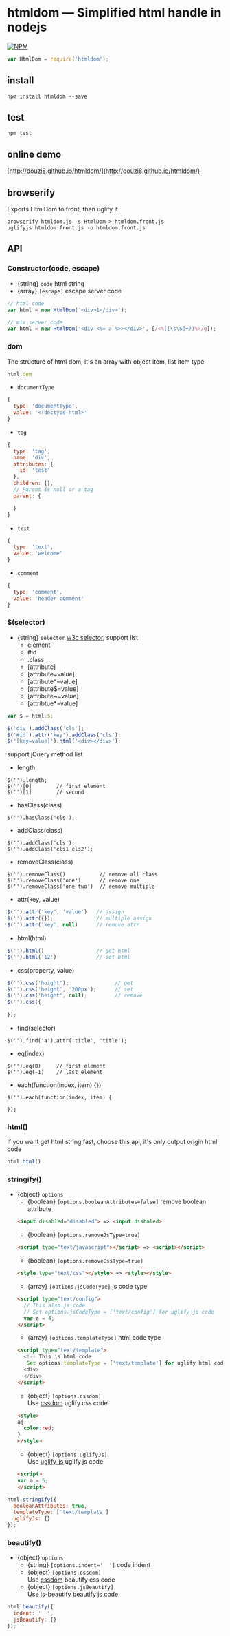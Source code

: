 # htmldom — Simplified html handle in nodejs
[![NPM](https://nodei.co/npm/htmldom.png?downloads=true&downloadRank=true&stars=true)](https://nodei.co/npm/htmldom/)
```js
var HtmlDom = require('htmldom');
```
## install
```
npm install htmldom --save
```

## test
```
npm test
```

## online demo
[http://douzi8.github.io/htmldom/](http://douzi8.github.io/htmldom/)

## browserify
Exports HtmlDom to front, then uglify it
```
browserify htmldom.js -s HtmlDom > htmldom.front.js 
uglifyjs htmldom.front.js -o htmldom.front.js
```

## API
### Constructor(code, escape)
* {string} ``code`` html string
* {array} ``[escape]`` escape server code
```js
// html code
var html = new HtmlDom('<div>1</div>');

// mix server code
var html = new HtmlDom('<div <%= a %>></div>', [/<%([\s\S]+?)%>/g]);
```

### dom
The structure of html dom, it's an array with object item, list item type
```js
html.dom
```
* ``documentType``
```js
{
  type: 'documentType',
  value: '<!doctype html>'
}
```
* ``tag``
```js
{
  type: 'tag',
  name: 'div',
  attributes: {
    id: 'test'
  },
  children: [],
  // Parent is null or a tag
  parent: {

  }
}
```
* ``text``
```js
{
  type: 'text',
  value: 'welcome'
}
```
* ``comment``
```js
{
  type: 'comment',
  value: 'header comment'
}
```

### $(selector)
* {string} ``selector`` [w3c selector](http://www.w3schools.com/cssref/css_selectors.asp), support list
  * element
  * #id
  * .class
  * [attribute]
  * [attribute=value]
  * [attribute^=value]
  * [attribute$=value]
  * [attribute~=value]
  * [attribtue*=value]
```js
var $ = html.$;

$('div').addClass('cls');
$('#id').attr('key').addClass('cls');
$('[key=value]').html('<div></div>');
```

support jQuery method list
* length
```
$('').length;
$('')[0]        // first element
$('')[1]        // second
```
* hasClass(class)
```
$('').hasClass('cls');
```
* addClass(class)
```
$('').addClass('cls');
$('').addClass('cls1 cls2');
```
* removeClass(class)
```
$('').removeClass()           // remove all class
$('').removeClass('one')      // remove one
$('').removeClass('one two')  // remove multiple
```
* attr(key, value)
```js
$('').attr('key', 'value')   // assign
$('').attr({});              // multiple assign
$('').attr('key', null)      // remove attr
```
* html(html)
```js
$('').html()                 // get html
$('').html('12')             // set html
```
* css(property, value)
```js
$('').css('height');               // get
$('').css('height', '200px');      // set
$('').css('height', null);         // remove
$('').css({
  
});
```
* find(selector)
```
$('').find('a').attr('title', 'title');
```
* eq(index)
```
$('').eq(0)     // first element
$('').eq(-1)    // last element
```
* each(function(index, item) {})
```
$('').each(function(index, item) {
  
});
```

### html()
If you want get html string fast, choose this api, it's only output origin html code
```js
html.html()
```

### stringify()
* {object} ``options``
  * {boolean} ``[options.booleanAttributes=false]`` remove boolean attribute   
  ```html
  <input disabled="disabled"> => <input disbaled>
  ```
  * {boolean} ``[options.removeJsType=true]``
  ```html
  <script type="text/javascript"></script> => <script></script>
  ```
  * {boolean} ``[options.removeCssType=true]``
  ```html
  <style type="text/css"></style> => <style></style>
  ```
  * {array} ``[options.jsCodeType]`` js code type
  ```html
  <script type="text/config">
    // This also js code
    // Set options.jsCodeType = ['text/config'] for uglify js code
    var a = 4;
  </script>
  ```
  * {array} ``[options.templateType]`` html code type
  ```html
  <script type="text/template">
    <!-- This is html code
     Set options.templateType = ['text/template'] for uglify html code -->
    <div>
    </div>
  </script>
  ```
  * {object} ``[options.cssdom]``  
Use [cssdom](https://github.com/douzi8/cssdom) uglify css code
  ```html
  <style>
  a{
    color:red;
  }
  </style>
  ```
  * {object} ``[options.uglifyJs]``  
Use [uglify-js](https://www.npmjs.com/package/uglify-js) uglify js code
  ```html
  <script>
  var a = 5;
  </script>
  ```
```js
html.stringify({
  booleanAttributes: true,
  templateType: ['text/template']
  uglifyJs: {}
});
```

### beautify()
* {object} ``options``
  * {string} ``[options.indent='  ']`` code indent
  * {object} ``[options.cssdom]``  
Use [cssdom](https://github.com/douzi8/cssdom) beautify css code
  * {object} ``[options.jsBeautify]``  
Use [js-beautify](https://www.npmjs.com/package/js-beautify) beautify js code
```js
html.beautify({
  indent: '  ',
  jsBeautify: {}
});
```
